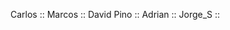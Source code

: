 Carlos :: <atletist>
Marcos :: <OcramSilad>
David Pino :: <aesthezel>
Adrian :: <Driannn>
Jorge_S :: <teotletl>